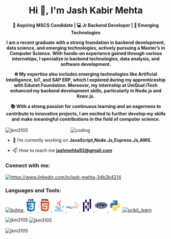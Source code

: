 
<h1 align="center">Hi 👋, I'm Jash Kabir Mehta</h1>
<h4 align="center" justify-content= "center">
  
🌱 Aspiring MSCS Candidate | 💻 Jr Backend Developer | 🚀 Emerging Technologies

I am a recent graduate with a strong foundation in backend development, data science, and emerging technologies, actively pursuing a Master’s in Computer Science. With hands-on experience gained through various internships, I specialize in backend technologies, data analysis, and software development.

🌐 My expertise also includes emerging technologies like Artificial Intelligence, IoT, and SAP ERP, which I explored during my apprenticeship with Edunet Foundation. Moreover, my internship at UniQual iTech enhanced my backend development skills, particularly in Node.js and Knex.js.

📚 With a strong passion for continuous learning and an eagerness to contribute to innovative projects, I am excited to further develop my skills and make meaningful contributions in the field of computer science.</h4>
<img align="right" alt="coding" width="300" src="https://logosbynick.com/wp-content/uploads/2022/07/Animation.gif">

<p align="left"> <img src="https://komarev.com/ghpvc/?username=jkm3105&label=Profile%20views&color=0e75b6&style=flat" alt="jkm3105" /> </p>

- 🌱 I’m currently working on **JavaScript,Node.Js,Express.Js,AWS.**

- 📫 How to reach me **jashmehta92@gmail.com**

<h3 align="left">Connect with me:</h3>
<p align="left">
<a href="https://linkedin.com/in/https://www.linkedin.com/in/jash-mehta-34b2b4214" target="blank"><img align="center" src="https://raw.githubusercontent.com/rahuldkjain/github-profile-readme-generator/master/src/images/icons/Social/linked-in-alt.svg" alt="https://www.linkedin.com/in/jash-mehta-34b2b4214" height="30" width="40" /></a>
</p>

<h3 align="left">Languages and Tools:</h3>
<p align="left"> <a href="https://bulma.io/" target="_blank" rel="noreferrer"> <img src="https://raw.githubusercontent.com/gilbarbara/logos/804dc257b59e144eaca5bc6ffd16949752c6f789/logos/bulma.svg" alt="bulma" width="40" height="40"/> </a> <a href="https://www.w3schools.com/css/" target="_blank" rel="noreferrer"> <img src="https://raw.githubusercontent.com/devicons/devicon/master/icons/css3/css3-original-wordmark.svg" alt="css3" width="40" height="40"/> </a> <a href="https://www.w3.org/html/" target="_blank" rel="noreferrer"> <img src="https://raw.githubusercontent.com/devicons/devicon/master/icons/html5/html5-original-wordmark.svg" alt="html5" width="40" height="40"/> </a> <a href="https://www.java.com" target="_blank" rel="noreferrer"> <img src="https://raw.githubusercontent.com/devicons/devicon/master/icons/java/java-original.svg" alt="java" width="40" height="40"/> </a> <a href="https://www.mysql.com/" target="_blank" rel="noreferrer"> <img src="https://raw.githubusercontent.com/devicons/devicon/master/icons/mysql/mysql-original-wordmark.svg" alt="mysql" width="40" height="40"/> </a> <a href="https://pandas.pydata.org/" target="_blank" rel="noreferrer"> <img src="https://raw.githubusercontent.com/devicons/devicon/2ae2a900d2f041da66e950e4d48052658d850630/icons/pandas/pandas-original.svg" alt="pandas" width="40" height="40"/> </a> <a href="https://www.php.net" target="_blank" rel="noreferrer"> <img src="https://raw.githubusercontent.com/devicons/devicon/master/icons/php/php-original.svg" alt="php" width="40" height="40"/> </a> <a href="https://www.python.org" target="_blank" rel="noreferrer"> <img src="https://raw.githubusercontent.com/devicons/devicon/master/icons/python/python-original.svg" alt="python" width="40" height="40"/> </a> <a href="https://scikit-learn.org/" target="_blank" rel="noreferrer"> <img src="https://upload.wikimedia.org/wikipedia/commons/0/05/Scikit_learn_logo_small.svg" alt="scikit_learn" width="40" height="40"/> </a> </p>

<p><img align="left" src="https://github-readme-stats.vercel.app/api/top-langs?username=jkm3105&show_icons=true&locale=en&layout=compact" alt="jkm3105" /></p>

<p>&nbsp;<img align="center" src="https://github-readme-stats.vercel.app/api?username=jkm3105&show_icons=true&locale=en" alt="jkm3105" /></p>

<p><img align="center" src="https://github-readme-streak-stats.herokuapp.com/?user=jkm3105&" alt="jkm3105" /></p>

